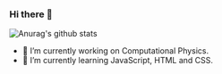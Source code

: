 ### Hi there 👋

![Anurag's github stats](https://github-readme-stats.vercel.app/api?username=brtymn&show_icons=true&theme=dracula&count_private=true)

- 🔭 I’m currently working on Computational Physics.
- 🌱 I’m currently learning JavaScript, HTML and CSS.



<!--
**brtymn/brtymn** is a ✨ _special_ ✨ repository because its `README.md` (this file) appears on your GitHub profile.

Here are some ideas to get you started:

- 🔭 I’m currently working on ...
- 🌱 I’m currently learning ...
- 👯 I’m looking to collaborate on ...
- 🤔 I’m looking for help with ...
- 💬 Ask me about ...
- 📫 How to reach me: ...
- 😄 Pronouns: ...
- ⚡ Fun fact: ...
-->
